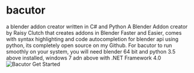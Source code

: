 # bacutor



a blender addon creator written in C# and Python
A Blender Addon creator by Raisy Clutch that creates addons in Blender Faster and Easier, comes with syntax highlighting and code autocompletion for blender api using python, its completely open source on my Github.
For bacutor to run smoothly on your system, you will need blender 64 bit and python 3.5 above installed, windows 7 adn above with .NET Framework 4.0
![Bacutor Get Started](url)

